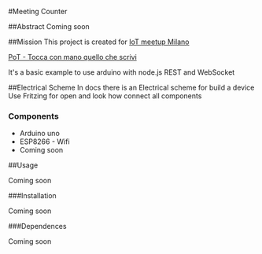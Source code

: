 #Meeting Counter

##Abstract
Coming soon

##Mission
This project is created for [IoT meetup Milano](https://www.meetup.com/it-IT/IoT-Meetup-Milano/)

[PoT - Tocca con mano quello che scrivi](https://www.meetup.com/it-IT/IoT-Meetup-Milano/events/240049140/)

It's a basic example to use arduino with node.js REST and WebSocket

##Electrical Scheme
In docs there is an Electrical scheme for build a device
Use Fritzing for open and look how connect all components

### Components
* Arduino uno
* ESP8266 - Wifi
* Coming soon

##Usage

Coming soon

###Installation

Coming soon


###Dependences

Coming soon